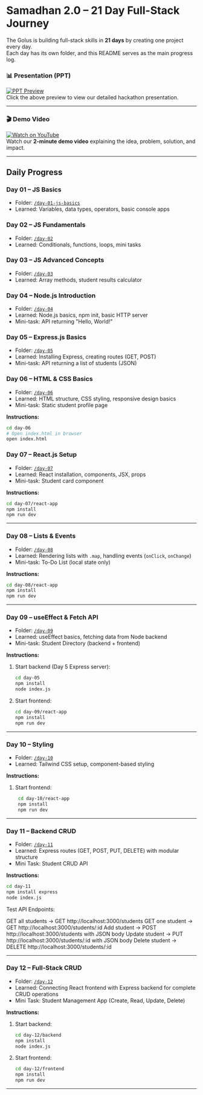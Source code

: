 # Samadhan 2.0 – 21 Day Full-Stack Journey

The Golus is building full-stack skills in **21 days** by creating one project every day.  
Each day has its own folder, and this README serves as the main progress log.


### 📊 Presentation (PPT)  
[![PPT Preview](https://res.cloudinary.com/dnokci0nm/image/upload/v1757095423/Screenshot_2025-09-05_233316_ihvww0.png)](https://drive.google.com/file/d/1CAwSmrCkrYC7pmIMaHerPpD3r2mrcxYd/view?usp=sharing)  
Click the above preview to view our detailed hackathon presentation.  

---

### 🎬 Demo Video  
[![Watch on YouTube](https://res.cloudinary.com/dnokci0nm/image/upload/v1757095291/Design_mjjq7b.png)](https://youtu.be/GlSyDUIaDus)  
Watch our **2-minute demo video** explaining the idea, problem, solution, and impact.  


---

## Daily Progress

### Day 01 – JS Basics
- Folder: [`/day-01-js-basics`](./day-01-js-basics)
- Learned: Variables, data types, operators, basic console apps

### Day 02 – JS Fundamentals
- Folder: [`/day-02`](./day-02)
- Learned: Conditionals, functions, loops, mini tasks

### Day 03 – JS Advanced Concepts
- Folder: [`/day-03`](./day-03)
- Learned: Array methods, student results calculator

### Day 04 – Node.js Introduction
- Folder: [`/day-04`](./day-04)
- Learned: Node.js basics, npm init, basic HTTP server
- Mini-task: API returning "Hello, World!"

### Day 05 – Express.js Basics
- Folder: [`/day-05`](./day-05)
- Learned: Installing Express, creating routes (GET, POST)
- Mini-task: API returning a list of students (JSON)

### Day 06 – HTML & CSS Basics
- Folder: [`/day-06`](./day-06)
- Learned: HTML structure, CSS styling, responsive design basics
- Mini-task: Static student profile page

**Instructions:**  
```bash
cd day-06
# Open index.html in browser
open index.html
```

### Day 07 – React.js Setup
- Folder: [`/day-07`](./day-07)
- Learned: React installation, components, JSX, props
- Mini-task: Student card component

**Instructions:**  
```bash
cd day-07/react-app
npm install
npm run dev
```

---

### Day 08 – Lists & Events
- Folder: [`/day-08`](./day-08)
- Learned: Rendering lists with `.map`, handling events (`onClick`, `onChange`)
- Mini-task: To-Do List (local state only)

**Instructions:**  
```bash
cd day-08/react-app
npm install
npm run dev
```

---

### Day 09 – useEffect & Fetch API
- Folder: [`/day-09`](./day-09)
- Learned: useEffect basics, fetching data from Node backend
- Mini-task: Student Directory (backend + frontend)

**Instructions:**  
1. Start backend (Day 5 Express server):  
    ```bash
    cd day-05
    npm install
    node index.js
    ```

2. Start frontend:
    ```bash
    cd day-09/react-app
    npm install
    npm run dev
    ```

---


### Day 10 – Styling
- Folder: [`/day-10`](./day-10)
- Learned: Tailwind CSS setup, component-based styling

**Instructions:** 
1. Start frontend:
   ```bash
    cd day-10/react-app
    npm install
    npm run dev
    ```


---

### Day 11 – Backend CRUD
- Folder: [`/day-11`](./day-11)
- Learned: Express routes (GET, POST, PUT, DELETE) with modular structure
- Mini Task: Student CRUD API

**Instructions:**  
```bash
cd day-11
npm install express
node index.js
```

Test API Endpoints:

GET all students → GET http://localhost:3000/students
GET one student → GET http://localhost:3000/students/:id
Add student → POST http://localhost:3000/students with JSON body
Update student → PUT http://localhost:3000/students/:id with JSON body
Delete student → DELETE http://localhost:3000/students/:id

---

### Day 12 – Full-Stack CRUD
- Folder: [`/day-12`](./day-12)
- Learned: Connecting React frontend with Express backend for complete CRUD operations
- Mini Task: Student Management App (Create, Read, Update, Delete)

**Instructions:**  
1. Start backend:
    ```bash
    cd day-12/backend
    npm install
    node index.js
    ```

2. Start frontend:
    ```bash
    cd day-12/frontend
    npm install
    npm run dev
    ```

---


